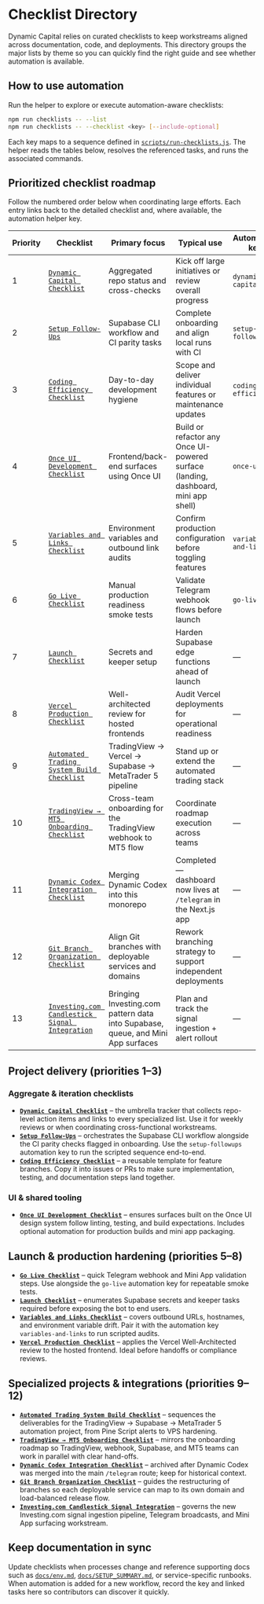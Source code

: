 # Checklist Directory

Dynamic Capital relies on curated checklists to keep workstreams aligned across documentation, code, and deployments. This directory groups the major lists by theme so you can quickly find the right guide and see whether automation is available.

## How to use automation

Run the helper to explore or execute automation-aware checklists:

```bash
npm run checklists -- --list
npm run checklists -- --checklist <key> [--include-optional]
```

Each key maps to a sequence defined in [`scripts/run-checklists.js`](../scripts/run-checklists.js). The helper reads the tables below, resolves the referenced tasks, and runs the associated commands.

## Prioritized checklist roadmap

Follow the numbered order below when coordinating large efforts. Each entry links back to the detailed checklist and, where available, the automation helper key.

| Priority | Checklist | Primary focus | Typical use | Automation key |
| --- | --- | --- | --- | --- |
| 1 | [`Dynamic Capital Checklist`](./dynamic-capital-checklist.md) | Aggregated repo status and cross-checks | Kick off large initiatives or review overall progress | `dynamic-capital` |
| 2 | [`Setup Follow-Ups`](./dynamic-capital-checklist.md#setup-follow-ups) | Supabase CLI workflow and CI parity tasks | Complete onboarding and align local runs with CI | `setup-followups` |
| 3 | [`Coding Efficiency Checklist`](./coding-efficiency-checklist.md) | Day-to-day development hygiene | Scope and deliver individual features or maintenance updates | `coding-efficiency` |
| 4 | [`Once UI Development Checklist`](./once-ui-development-checklist.md) | Frontend/back-end surfaces using Once UI | Build or refactor any Once UI-powered surface (landing, dashboard, mini app shell) | `once-ui` |
| 5 | [`Variables and Links Checklist`](./VARIABLES_AND_LINKS_CHECKLIST.md) | Environment variables and outbound link audits | Confirm production configuration before toggling features | `variables-and-links` |
| 6 | [`Go Live Checklist`](./GO_LIVE_CHECKLIST.md) | Manual production readiness smoke tests | Validate Telegram webhook flows before launch | `go-live` |
| 7 | [`Launch Checklist`](./LAUNCH_CHECKLIST.md) | Secrets and keeper setup | Harden Supabase edge functions ahead of launch | — |
| 8 | [`Vercel Production Checklist`](./VERCEL_PRODUCTION_CHECKLIST.md) | Well-architected review for hosted frontends | Audit Vercel deployments for operational readiness | — |
| 9 | [`Automated Trading System Build Checklist`](./automated-trading-checklist.md) | TradingView → Vercel → Supabase → MetaTrader 5 pipeline | Stand up or extend the automated trading stack | — |
| 10 | [`TradingView → MT5 Onboarding Checklist`](./TRADINGVIEW_MT5_ONBOARDING_CHECKLIST.md) | Cross-team onboarding for the TradingView webhook to MT5 flow | Coordinate roadmap execution across teams | — |
| 11 | [`Dynamic Codex Integration Checklist`](./dynamic_codex_integration_checklist.md) | Merging Dynamic Codex into this monorepo | Completed — dashboard now lives at `/telegram` in the Next.js app | — |
| 12 | [`Git Branch Organization Checklist`](./git-branch-organization-checklist.md) | Align Git branches with deployable services and domains | Rework branching strategy to support independent deployments | — |
| 13 | [`Investing.com Candlestick Signal Integration`](./investing-com-candlestick-checklist.md) | Bringing Investing.com pattern data into Supabase, queue, and Mini App surfaces | Plan and track the signal ingestion + alert rollout | — |

## Project delivery (priorities 1–3)

### Aggregate & iteration checklists
- **[`Dynamic Capital Checklist`](./dynamic-capital-checklist.md)** – the umbrella tracker that collects repo-level action items and links to every specialized list. Use it for weekly reviews or when coordinating cross-functional workstreams.
- **[`Setup Follow-Ups`](./dynamic-capital-checklist.md#setup-follow-ups)** – orchestrates the Supabase CLI workflow alongside the CI parity checks flagged in onboarding. Use the `setup-followups` automation key to run the scripted sequence end-to-end.
- **[`Coding Efficiency Checklist`](./coding-efficiency-checklist.md)** – a reusable template for feature branches. Copy it into issues or PRs to make sure implementation, testing, and documentation steps land together.

### UI & shared tooling
- **[`Once UI Development Checklist`](./once-ui-development-checklist.md)** – ensures surfaces built on the Once UI design system follow linting, testing, and build expectations. Includes optional automation for production builds and mini app packaging.

## Launch & production hardening (priorities 5–8)
- **[`Go Live Checklist`](./GO_LIVE_CHECKLIST.md)** – quick Telegram webhook and Mini App validation steps. Use alongside the `go-live` automation key for repeatable smoke tests.
- **[`Launch Checklist`](./LAUNCH_CHECKLIST.md)** – enumerates Supabase secrets and keeper tasks required before exposing the bot to end users.
- **[`Variables and Links Checklist`](./VARIABLES_AND_LINKS_CHECKLIST.md)** – covers outbound URLs, hostnames, and environment variable drift. Pair it with the automation key `variables-and-links` to run scripted audits.
- **[`Vercel Production Checklist`](./VERCEL_PRODUCTION_CHECKLIST.md)** – applies the Vercel Well-Architected review to the hosted frontend. Ideal before handoffs or compliance reviews.

## Specialized projects & integrations (priorities 9–12)
- **[`Automated Trading System Build Checklist`](./automated-trading-checklist.md)** – sequences the deliverables for the TradingView → Supabase → MetaTrader 5 automation project, from Pine Script alerts to VPS hardening.
- **[`TradingView → MT5 Onboarding Checklist`](./TRADINGVIEW_MT5_ONBOARDING_CHECKLIST.md)** – mirrors the onboarding roadmap so TradingView, webhook, Supabase, and MT5 teams can work in parallel with clear hand-offs.
- **[`Dynamic Codex Integration Checklist`](./dynamic_codex_integration_checklist.md)** – archived after Dynamic Codex was merged into the main `/telegram` route; keep for historical context.
- **[`Git Branch Organization Checklist`](./git-branch-organization-checklist.md)** – guides the restructuring of branches so each deployable service can map to its own domain and load-balanced release flow.
- **[`Investing.com Candlestick Signal Integration`](./investing-com-candlestick-checklist.md)** – governs the new Investing.com signal ingestion pipeline, Telegram broadcasts, and Mini App surfacing workstream.

## Keep documentation in sync

Update checklists when processes change and reference supporting docs such as [`docs/env.md`](./env.md), [`docs/SETUP_SUMMARY.md`](./SETUP_SUMMARY.md), or service-specific runbooks. When automation is added for a new workflow, record the key and linked tasks here so contributors can discover it quickly.
